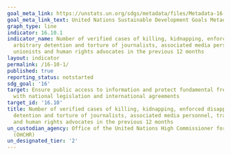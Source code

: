 ```yaml
---
goal_meta_link: https://unstats.un.org/sdgs/metadata/files/Metadata-16-10-01.pdf
goal_meta_link_text: United Nations Sustainable Development Goals Metadata (pdf 1361kB)
graph_type: line
indicator: 16.10.1
indicator_name: Number of verified cases of killing, kidnapping, enforced disappearance,
  arbitrary detention and torture of journalists, associated media personnel, trade
  unionists and human rights advocates in the previous 12 months
layout: indicator
permalink: /16-10-1/
published: true
reporting_status: notstarted
sdg_goal: '16'
target: Ensure public access to information and protect fundamental freedoms, in accordance
  with national legislation and international agreements
target_id: '16.10'
title: Number of verified cases of killing, kidnapping, enforced disappearance, arbitrary
  detention and torture of journalists, associated media personnel, trade unionists
  and human rights advocates in the previous 12 months
un_custodian_agency: Office of the United Nations High Commissioner for Human Rights
  (OHCHR)
un_designated_tier: '2'
---
```

